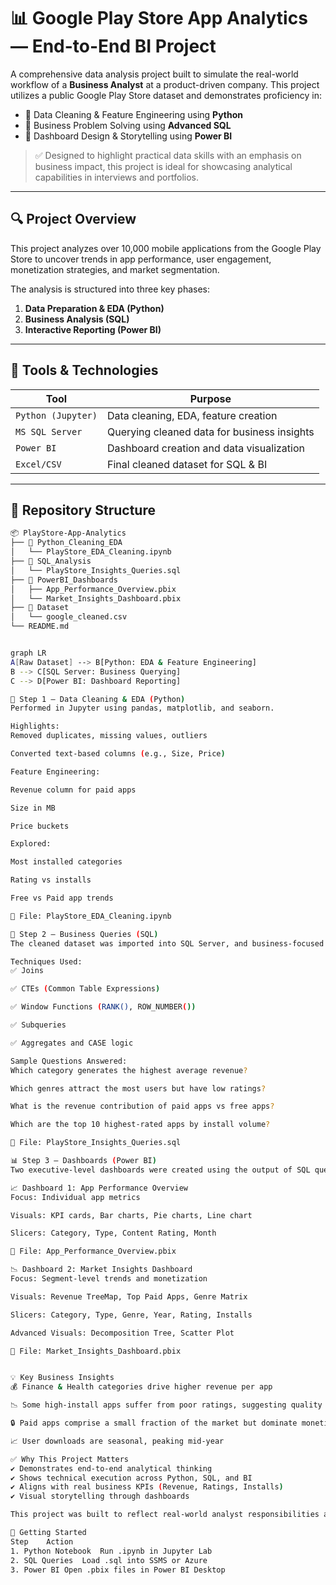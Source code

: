 # 📊 Google Play Store App Analytics — End-to-End BI Project

A comprehensive data analysis project built to simulate the real-world workflow of a **Business Analyst** at a product-driven company. This project utilizes a public Google Play Store dataset and demonstrates proficiency in:

- 📌 Data Cleaning & Feature Engineering using **Python**
- 📌 Business Problem Solving using **Advanced SQL**
- 📌 Dashboard Design & Storytelling using **Power BI**

> ✅ Designed to highlight practical data skills with an emphasis on business impact, this project is ideal for showcasing analytical capabilities in interviews and portfolios.

---

## 🔍 Project Overview

This project analyzes over 10,000 mobile applications from the Google Play Store to uncover trends in app performance, user engagement, monetization strategies, and market segmentation.

The analysis is structured into three key phases:

1. **Data Preparation & EDA (Python)**
2. **Business Analysis (SQL)**
3. **Interactive Reporting (Power BI)**

---

## 🧰 Tools & Technologies

| Tool         | Purpose                                      |
|--------------|----------------------------------------------|
| `Python (Jupyter)` | Data cleaning, EDA, feature creation        |
| `MS SQL Server`     | Querying cleaned data for business insights |
| `Power BI`         | Dashboard creation and data visualization  |
| `Excel/CSV`        | Final cleaned dataset for SQL & BI          |

---

## 📂 Repository Structure

```bash
📦 PlayStore-App-Analytics
├── 📁 Python_Cleaning_EDA
│   └── PlayStore_EDA_Cleaning.ipynb
├── 📁 SQL_Analysis
│   └── PlayStore_Insights_Queries.sql
├── 📁 PowerBI_Dashboards
│   ├── App_Performance_Overview.pbix
│   └── Market_Insights_Dashboard.pbix
├── 📁 Dataset
│   └── google_cleaned.csv
└── README.md


graph LR
A[Raw Dataset] --> B[Python: EDA & Feature Engineering]
B --> C[SQL Server: Business Querying]
C --> D[Power BI: Dashboard Reporting]

📌 Step 1 — Data Cleaning & EDA (Python)
Performed in Jupyter using pandas, matplotlib, and seaborn.

Highlights:
Removed duplicates, missing values, outliers

Converted text-based columns (e.g., Size, Price)

Feature Engineering:

Revenue column for paid apps

Size in MB

Price buckets

Explored:

Most installed categories

Rating vs installs

Free vs Paid app trends

📁 File: PlayStore_EDA_Cleaning.ipynb

🧠 Step 2 — Business Queries (SQL)
The cleaned dataset was imported into SQL Server, and business-focused queries were used to solve practical problems.

Techniques Used:
✅ Joins

✅ CTEs (Common Table Expressions)

✅ Window Functions (RANK(), ROW_NUMBER())

✅ Subqueries

✅ Aggregates and CASE logic

Sample Questions Answered:
Which category generates the highest average revenue?

Which genres attract the most users but have low ratings?

What is the revenue contribution of paid apps vs free apps?

Which are the top 10 highest-rated apps by install volume?

📁 File: PlayStore_Insights_Queries.sql

📊 Step 3 — Dashboards (Power BI)
Two executive-level dashboards were created using the output of SQL queries.

📈 Dashboard 1: App Performance Overview
Focus: Individual app metrics

Visuals: KPI cards, Bar charts, Pie charts, Line chart

Slicers: Category, Type, Content Rating, Month

📁 File: App_Performance_Overview.pbix

📉 Dashboard 2: Market Insights Dashboard
Focus: Segment-level trends and monetization

Visuals: Revenue TreeMap, Top Paid Apps, Genre Matrix

Slicers: Category, Type, Genre, Year, Rating, Installs

Advanced Visuals: Decomposition Tree, Scatter Plot

📁 File: Market_Insights_Dashboard.pbix


💡 Key Business Insights
💰 Finance & Health categories drive higher revenue per app

📉 Some high-install apps suffer from poor ratings, suggesting quality issues

🔒 Paid apps comprise a small fraction of the market but dominate monetization

📈 User downloads are seasonal, peaking mid-year

✅ Why This Project Matters
✔️ Demonstrates end-to-end analytical thinking
✔️ Shows technical execution across Python, SQL, and BI
✔️ Aligns with real business KPIs (Revenue, Ratings, Installs)
✔️ Visual storytelling through dashboards

This project was built to reflect real-world analyst responsibilities and provide business stakeholders with actionable insights.

🚀 Getting Started
Step	Action
1. Python Notebook	Run .ipynb in Jupyter Lab
2. SQL Queries	Load .sql into SSMS or Azure
3. Power BI	Open .pbix files in Power BI Desktop
